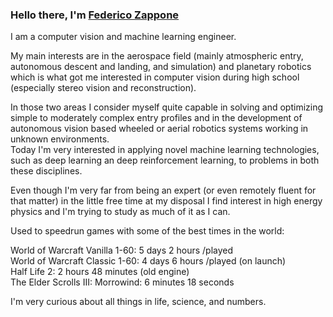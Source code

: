 ### Hello there, I'm [Federico Zappone](https://federicozappone.github.io)<br>

I am a computer vision and machine learning engineer.


My main interests are in the aerospace field (mainly atmospheric entry, autonomous descent and landing, and simulation) and planetary robotics which is what got me interested in computer vision during high school (especially stereo vision and reconstruction).


In those two areas I consider myself quite capable in solving and optimizing simple to moderately complex entry profiles and in the development of autonomous vision based wheeled or aerial robotics systems working in unknown environments.\
Today I'm very interested in applying novel machine learning technologies, such as deep learning an deep reinforcement learning, to problems in both these disciplines.


Even though I'm very far from being an expert (or even remotely fluent for that matter) in the little free time at my disposal I find interest in high energy physics and I'm trying to study as much of it as I can.

Used to speedrun games with some of the best times in the world:

World of Warcraft Vanilla 1-60: 5 days 2 hours /played\
World of Warcraft Classic 1-60: 4 days 6 hours /played (on launch)\
Half Life 2: 2 hours 48 minutes (old engine)\
The Elder Scrolls III: Morrowind: 6 minutes 18 seconds

I'm very curious about all things in life, science, and numbers.
